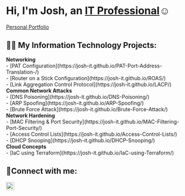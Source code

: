 <h1>Hi, I'm Josh, an <a href="https://www.linkedin.com/in/josh-hawkins23/">IT Professional</a>☺</h1>

[Personal Portfolio](https://josh-it.github.io/2024-Portfolio/)

<h2>👨‍💻 My Information Technology Projects:</h2>
 <b>Networking</b>
<br>
  - [PAT Configuration](https://josh-it.github.io/PAT-Port-Address-Translation-/)
  <br>
  - [Router on a Stick Configuration](https://josh-it.github.io/ROAS/)
<br>
  - [Link Aggregation Control Protocol](https://josh-it.github.io/LACP/)
  <br>
   <b>Common Network Attacks</b>
<br>
  - [DNS Poisoning](https://josh-it.github.io/DNS-Poisoning/) 
  <br>
  - [ARP Spoofing](https://josh-it.github.io/ARP-Spoofing/)
<br>
  - [Brute Force Attack](https://josh-it.github.io/Brute-Force-Attack/)
  <br>
   <b>Network Hardening</b>
<br>
  - [MAC Filtering & Port Security](https://josh-it.github.io/MAC-Filtering-Port-Security/) 
  <br>
  - [Access Control Lists](https://josh-it.github.io/Access-Control-Lists/) 
  <br>
  - [DHCP Snooping](https://josh-it.github.io/DHCP-Snooping/) 
  <br>
   <b>Cloud Concepts</b>
<br>
  - [IaC using Terraform](https://josh-it.github.io/IaC-using-Terraform/) 
  <br>


<h2>🤳Connect with me:</h2>

[<img align="left" alt="Josh | LinkedIn" width="22px" src="https://cdn.jsdelivr.net/npm/simple-icons@v3/icons/linkedin.svg" />][linkedin]


[linkedin]: https://www.linkedin.com/in/josh-hawkins23/
